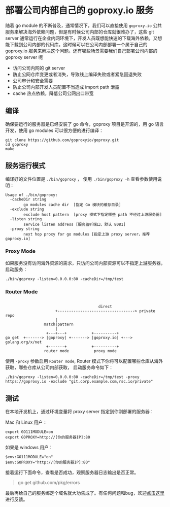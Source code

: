 # 部署公司内部自己的 goproxy.io 服务

随着 go module 的不断普及，通常情况下，我们可以直接使用 `goproxy.io` 公共服务来解决海外依赖问题，但是有时候公司内部的仓库就很难办了，这些 git server 通常运行在企业内网环境下，开发人员既想能快速的下载海外依赖，又想能下载到公司内部的代码库。这时候可以在公司内部部署一个属于自己的 goproxy.io 服务来解决这个问题。还有哪些场景需要我们自己部署公司内部的 goproxy server 呢

* 访问公司内网的 git server
* 防止公网仓库变更或者消失，导致线上编译失败或者紧急回退失败
* 公司审计和安全需要
* 防止公司内部开发人员配置不当造成 import path 泄露
* cache 热点依赖，降低公司公网出口带宽

## 编译

确保要运行的服务器是已经安装了 go 命令，goproxy 项目是开源的，用 go 语言开发，使用 go modules 可以很方便的进行编译：

```shell
git clone https://github.com/goproxyio/goproxy.git
cd goproxy
make
```
## 服务运行模式

编译好的文件位置是 `./bin/goproxy` ， 使用 `./bin/goproxy -h` 查看参数使用说明：

```shell
Usage of ./bin/goproxy:
  -cacheDir string
        go modules cache dir  [指定 Go 模块的缓存目录]
  -exclude string
        exclude host pattern  [proxy 模式下指定哪些 path 不经过上游服务器]
  -listen string
        service listen address [服务监听端口，默认 8081]
  -proxy string
        next hop proxy for go modules [指定上游 proxy server，推荐 goproxy.io]
```
### Proxy Mode

如果服务没有访问海外资源的需求，只访问公司内部资源可以不指定上游服务器，启动服务：

```shell
./bin/goproxy -listen=0.0.0.0:80 -cacheDir=/tmp/test
```

### Router Mode

```

                                         direct
                      +----------------------------------> private repo
                      |
                 match|pattern
                      |
                  +---+---+           +----------+
go get  +-------> |goproxy| +-------> |goproxy.io| +---> golang.org/x/net
                  +-------+           +----------+
                 router mode           proxy mode
```

使用 `-proxy` 参数启用 `Router mode`, Router 模式下你将可以配置哪些仓库从海外获取，哪些仓库从公司内部获取， 启动服务命令如下：

```shell
./bin/goproxy -listen=0.0.0.0:80 -cacheDir=/tmp/test -proxy https://goproxy.io -exclude "git.corp.example.com,rsc.io/private"
```

## 测试

在本地开发机上，通过环境变量将 proxy server 指定到你刚部署的服务器：

Mac 和 Linux 用户：
```shell
export GO111MODULE=on
export GOPROXY=http://[你的服务器IP]:80
```

如果是 windows 用户：

```
$env:GO111MODULE="on"
$env:GOPROXY="http://[你的服务器IP]:80"
```

接着运行下面命令，查看是否成功，观察服务器日志输出是否正常。

> go get github.com/pkg/errors

最后再给自己的服务绑定个域名就大功告成了。有任何问题和bug，欢迎[点击这里](https://github.com/goproxyio/goproxy/issues/new)进行反馈。